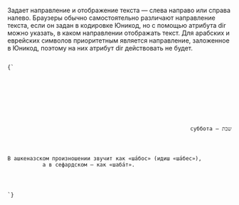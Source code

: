 <p>
	Задает направление и отображение текста — слева направо или справа налево. Браузеры обычно самостоятельно различают направление текста, если он задан в кодировке Юникод, но с помощью атрибута <LA>dir</LA> можно указать, в каком направлении отображать текст. Для арабских и еврейских символов приоритетным является направление, заложенное в Юникод, поэтому на них атрибут <LA>dir</LA> действовать не будет.
</p>

<ExampleBox>

<Code>
{`
<!DOCTYPE html>
<html>
	 <head>
		  <meta charset="utf-8">
		  <title>Атрибут dir</title>
	 </head>
	 <body>
		  <p dir="rtl">שבת — суббота</p>
		  <p>В ашкеназском произношении звучит как «ша́бос» (идиш «ша́бес»), 
		   а в сефардском — как «шаба́т».</p>
	 </body>
</html>
`}
</Code>

</ExampleBox>




